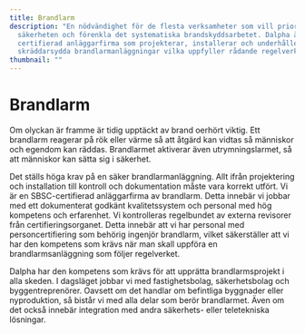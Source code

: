 ```yaml
---
title: Brandlarm
description: "En nödvändighet för de flesta verksamheter som vill prioritera
  säkerheten och förenkla det systematiska brandskyddsarbetet. Dalpha är
  certifierad anläggarfirma som projekterar, installerar och underhåller
  skräddarsydda brandlarmanläggningar vilka uppfyller rådande regelverk. "
thumbnail: ""
---
```

# Brandlarm

Om olyckan är framme är tidig upptäckt av brand oerhört viktig. Ett brandlarm reagerar på rök eller värme så att åtgärd kan vidtas så människor och egendom kan räddas. Brandlarmet aktiverar även utrymningslarmet, så att människor kan sätta sig i säkerhet.

Det ställs höga krav på en säker brandlarmanläggning. Allt ifrån projektering och installation till kontroll och dokumentation måste vara korrekt utfört. Vi är en SBSC-certifierad anläggarfirma av brandlarm. Detta innebär vi jobbar med ett dokumenterat godkänt kvalitetssystem och personal med hög kompetens och erfarenhet. Vi kontrolleras regelbundet av externa revisorer från certifieringsorganet. Detta innebär att vi har personal med personcertifiering som behörig ingenjör brandlarm, vilket säkerställer att vi har den kompetens som krävs när man skall uppföra en brandlarmsanläggning som följer regelverket. 

Dalpha har den kompetens som krävs för att upprätta brandlarmsprojekt i alla skeden. I dagsläget jobbar vi med fastighetsbolag, säkerhetsbolag och byggentreprenörer. Oavsett om det handlar om befintliga byggnader eller nyproduktion, så bistår vi med alla delar som berör brandlarmet. Även om det också innebär integration med andra säkerhets- eller teletekniska lösningar.
